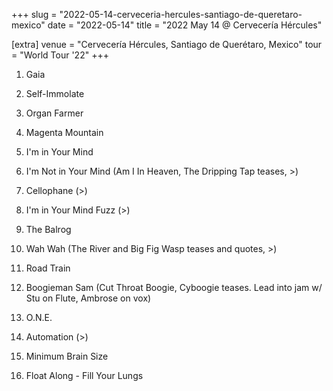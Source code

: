 +++
slug = "2022-05-14-cerveceria-hercules-santiago-de-queretaro-mexico"
date = "2022-05-14"
title = "2022 May 14 @ Cervecería Hércules"

[extra]
venue = "Cervecería Hércules, Santiago de Querétaro, Mexico"
tour = "World Tour '22"
+++


 1. Gaia

 2. Self-Immolate

 3. Organ Farmer

 4. Magenta Mountain

 5. I'm in Your Mind

 6. I'm Not in Your Mind
    (Am I In Heaven, The Dripping Tap teases, >)

 7. Cellophane
    (>)

 8. I'm in Your Mind Fuzz
    (>)

 9. The Balrog

10. Wah Wah
    (The River and Big Fig Wasp teases and quotes, >)

11. Road Train

12. Boogieman Sam
    (Cut Throat Boogie, Cyboogie teases. Lead into jam w/ Stu on Flute,
    Ambrose on vox)

13. O.N.E.

14. Automation
    (>)

15. Minimum Brain Size

16. Float Along - Fill Your Lungs


